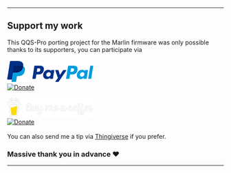 ***
 ## Support my work

  This QQS-Pro porting project for the Marlin firmware was only possible thanks to its supporters, you can participate via
 <br/><br/>
  [![paypal.me](./icons/paypal_50px.png)](https://www.paypal.me/Foxies40)<br/>[![Donate](https://img.shields.io/badge/Donate-Thanks-green)](https://paypal.me/Foxies40)
 <br/><br/>
  [![Ko-Fi](./icons/BMC_White.png)](https://ko-fi.com/foxies)<br/>[![Donate](https://img.shields.io/badge/Coffee-Beer-Thanks-orange)](https://ko-fi.com/foxies)
 <br/><br/>
  You can also send me a tip via [Thingiverse](https://www.thingiverse.com/FamStel/about) if you prefer.

 ### Massive thank you in advance :heart:
***